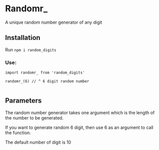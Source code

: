 # Randomr_
A unique random number generator of any digit

## Installation
Run `npm i random_digits`

### Use:
```
import randomr_ from 'random_digits'

randomr_(6) // ^ 6 digit random number


```

## Parameters

The random number generator takes one argument which is the length of the number to be generated. 

If you want to generate random 6 digit, then use 6 as an argument to call the function.

The default number of digit is 10